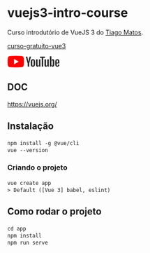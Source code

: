 # vuejs3-intro-course

Curso introdutório de VueJS 3 do [Tiago Matos](https://github.com/tiagomatosweb).

[curso-gratuito-vue3](https://github.com/tiagomatosweb/curso-gratuito-vue3)

<a href="https://www.youtube.com/watch?v=9DRY-aNPta0&list=PLcoYAcR89n-qTYqfWTGxXMnAvCqY3JF8w">
    <img src="./img/youtube.png">
</a>


## DOC

https://vuejs.org/


## Instalação

```
npm install -g @vue/cli
vue --version
```

### Criando o projeto

```
vue create app
> Default ([Vue 3] babel, eslint)
```

## Como rodar o projeto

```
cd app
npm install
npm run serve
```


